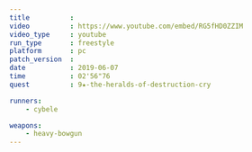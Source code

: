 ```yaml
---
title          :
video          : https://www.youtube.com/embed/RG5fHD0ZZIM
video_type     : youtube
run_type       : freestyle
platform       : pc
patch_version  :
date           : 2019-06-07
time           : 02'56"76
quest          : 9★-the-heralds-of-destruction-cry

runners:
    - cybele

weapons:
    - heavy-bowgun
---
```

